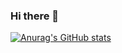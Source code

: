 ### Hi there 👋
[![Anurag's GitHub stats](https://github-readme-stats.vercel.app/api?username=UnMugViolet)](https://github.com/anuraghazra/github-readme-stats)
<!--
**UnMugViolet/UnMugViolet** is a ✨ _special_ ✨ repository because its `README.md` (this file) appears on your GitHub profile.

Here are some ideas to get you started:

- 🔭 I’m currently working on ...
- 🌱 I’m currently learning ...
- 👯 I’m looking to collaborate on ...
- 🤔 I’m looking for help with ...
- 💬 Ask me about ...
- 📫 How to reach me: ...
- 😄 Pronouns: ...
- ⚡ Fun fact: ...
-->
